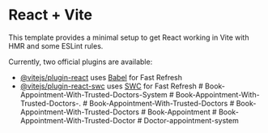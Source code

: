 # React + Vite

This template provides a minimal setup to get React working in Vite with HMR and some ESLint rules.

Currently, two official plugins are available:

- [@vitejs/plugin-react](https://github.com/vitejs/vite-plugin-react/blob/main/packages/plugin-react/README.md) uses [Babel](https://babeljs.io/) for Fast Refresh
- [@vitejs/plugin-react-swc](https://github.com/vitejs/vite-plugin-react-swc) uses [SWC](https://swc.rs/) for Fast Refresh
#   B o o k - A p p o i n t m e n t - W i t h - T r u s t e d - D o c t o r s - S y s t e m  
 #   B o o k - A p p o i n t m e n t - W i t h - T r u s t e d - D o c t o r s - .  
 #   B o o k - A p p o i n t m e n t - W i t h - T r u s t e d - D o c t o r s  
 #   B o o k - A p p o i n t m e n t - W i t h - T r u s t e d - D o c t o r s  
 #   B o o k - A p p o i n t m e n t  
 #   B o o k - A p p o i n t m e n t - W i t h - T r u s t e d - D o c t o r  
 #   D o c t o r - a p p o i n t m e n t - s y s t e m  
 